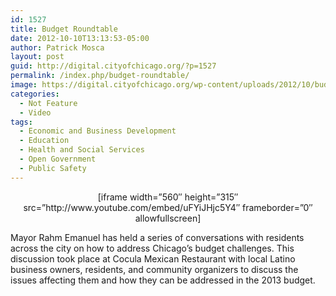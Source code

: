 ```yaml
---
id: 1527
title: Budget Roundtable
date: 2012-10-10T13:13:53-05:00
author: Patrick Mosca
layout: post
guid: http://digital.cityofchicago.org/?p=1527
permalink: /index.php/budget-roundtable/
image: https://digital.cityofchicago.org/wp-content/uploads/2012/10/budget-roundtables.jpg
categories:
  - Not Feature
  - Video
tags:
  - Economic and Business Development
  - Education
  - Health and Social Services
  - Open Government
  - Public Safety
---
```

<p style="text-align: center;">
  [iframe width=&#8221;560&#8243; height=&#8221;315&#8243; src=&#8221;http://www.youtube.com/embed/uFYiJHjc5Y4&#8243; frameborder=&#8221;0&#8243; allowfullscreen]
</p>

Mayor Rahm Emanuel has held a series of conversations with residents across the city on how to address Chicago&#8217;s budget challenges. This discussion took place at Cocula Mexican Restaurant with local Latino business owners, residents, and community organizers to discuss the issues affecting them and how they can be addressed in the 2013 budget.